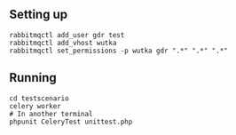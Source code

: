 ## Setting up

	rabbitmqctl add_user gdr test
	rabbitmqctl add_vhost wutka
	rabbitmqctl set_permissions -p wutka gdr ".*" ".*" ".*"

## Running

	cd testscenario
	celery worker
	# In another terminal
	phpunit CeleryTest unittest.php
